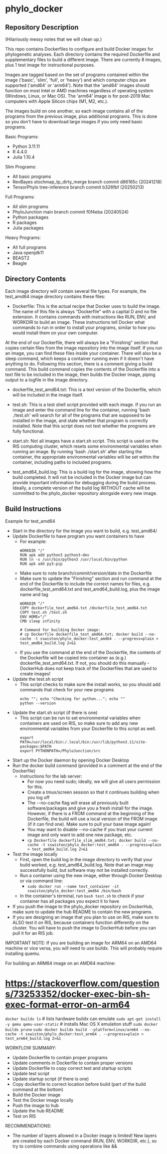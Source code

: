 # phylo_docker

## Repository Description

(Hilariously messy notes that we will clean up.)

This repo contains Dockerfiles to configure and build Docker images for phylogenetic analyses. Each directory contains the required Dockerfile and supplementary files to build a different image. There are currently 8 images, plus 1 test image for instructional purposes.

Images are tagged based on the set of programs contained within the image ('basic', 'slim', 'full', or 'heavy') and which computer chips are supported ('amd64' or 'arm64'). Note that the 'amd64' images should function on most Intel or AMD machines regardless of operating system (Windows, Linux, or Mac OS). The 'arm64' image is for post-2019 Mac computers with Apple Silicon chips (M1, M2, etc.).

The images build on one another, so each image contains all of the programs from the previous image, plus additional programs. This is done so you don't have to download large images if you only need basic programs.

Basic Programs:
- Python 3.11.11
- R 4.4.0
- Julia 1.10.4

Slim Programs:
- All basic programs
- RevBayes stochmap_tp_dirty_merge branch commit d86165c (20241218)
- TensorPhylo tree-inference branch commit b326fbf (20250213)

Full Programs:
- All slim programs
- PhyloJunction main branch commit f0f4eba (20240524)
- Python packages
- R packages
- Julia packages

Heavy Programs:
- All full programs
- Java openjdk11
- BEAST2
- Beagle

## Directory Contents

Each image directory will contain several file types. For example, the test_amd64 image directory contains these files:

- Dockerfile: This is the actual recipe that Docker uses to build the image. The name of this file is always "Dockerfile" with a capital D and no file extension. It contains commands with instructions like RUN, ENV, and WORKDIR to build an image. These instructions tell Docker what commands to run in order to install your programs, similar to how you would install them on your own computer.

At the end of our Dockerfile, there will always be a "Finishing" section that copies certain files from the image repository into the image itself. If you run an image, you can find these files inside your container. There will also be a sleep command, which keeps a container running even if it doesn't have anything to do. Following this section, there is a comment giving a build command. This build command copies the contents of the Dockerfile into a text file to be included in the image, then builds the Docker image, piping output to a logfile in the image directory.

- dockerfile_test_amd64.txt: This is a text version of the Dockerfile, which will be included in the image itself.

- test.sh: This is a test shell script provided with each image. If you run an image and enter the command line for the container, running 'bash ./test.sh' will search for all of the programs that are supposed to be installed in the image, and state whether that program is correctly installed. Note that this script does not test whether the programs are fully functional.

- start.sh: Not all images have a start.sh script. This script is used on the RIS computing cluster, which resets some environmental variables when running an image. By running 'bash ./start.sh' after starting the container, the appropriate environmental variables will be set within the container, including paths to included programs.

- test_amd64_build.log: This is a build log for the image, showing how the build completed. It will not be included in the Docker image but can provide important information for debugging during the build process. Ideally, a complete version of the build log WITHOUT cache will be committed to the phylo_docker repository alongside every new image.

## Build Instructions

Example for test_amd64
- Start in the directory for the image you want to build, e.g. test_amd64/
- Update Dockerfile to have program you want containers to have
    - For example:
        ```
        WORKDIR "/"
        RUN apk add python3 python3-dev
        RUN ln -s /usr/bin/python3 /usr/local/bin/python
        RUN apk add py3-pip
        ```
    - Make sure to note branch/commit/version/date in the Dockerfile
    - Make sure to update the "Finishing" section and run command at the end of the Dockerfile to include the correct names for files, e.g. dockerfile_test_amd64.txt and test_amd64_build.log, plus the image name and tag
        ```
        WORKDIR "/"
        COPY dockerfile_test_amd64.txt /dockerfile_test_amd64.txt
        COPY test.sh /test.sh
        ENV HOME="/"
        CMD sleep infinity

        # Command for building Docker image:
        # cp Dockerfile dockerfile_test_amd64.txt; docker build --no-cache -t sswiston/phylo_docker:test_amd64 . --progress=plain > test_amd64_build.log 2>&1
        ```
    - If you use the command at the end of the Dockerfile, the contents of the Dockerfile will be copied into container as (e.g.) dockerfile_test_amd64.txt. If not, you should do this manually - DockerHub does not keep track of the Dockerfiles that are used to create images!
- Update the test.sh script
    - This script checks to make sure the install works, so you should add commands that check for your new programs
        ```
        echo ""; echo "Checking for python..."; echo ""
        python --version
        ```
- Update the start.sh script (if there is one)
    - This script can be run to set environmental variables when containers are used on RIS, so make sure to add any new environmental variables from your Dockerfile to this script as well.
        ```
        export PATH=/usr/local/bin:/.local/bin:/usr/lib/python3.11/site-packages:$PATH
        export PYTHONPATH=/PhyloJunction/src
        ```
- Start up the Docker daemon by opening Docker Desktop
- Run the docker build command (provided in a comment at the end of the Dockerfile)
    - Instructions for the lab server:
        - For now you need sudo; ideally, we will give all users permission for this.
        - Create a tmux/screen session so that it continues building when you log off
        - The --no-cache flag will erase all previously built software/packages and give you a fresh install for the image. However, if there is a FROM command at the beginning of the Dockerfile, the build will use a local version of the FROM image (if it can find one). Make sure to pull your base image again!
        - You may want to disable --no-cache if you trust your current image and only want to add one new package, etc.
        - `cp Dockerfile dockerfile_slim_amd64.txt; docker build --no-cache -t sswiston/phylo_docker:test_amd64 . --progress=plain > test_amd64_build.log 2>&1`
- Test the image locally
    - First, open the build log in the image directory to verify that your build worked, e.g. test_amd64_build.log. Note that an image may successfully build, but software may not be installed correctly.
    - Run a container using the new image, either through Docker Desktop or via command line:
        - `sudo docker run --name test_container -it sswiston/phylo_docker:test_amd64 /bin/bash`
    - In the container's terminal, run `bash test.sh` to check if your container has all packages you expect it to have
- If you push the image to the phylo_docker repository on DockerHub, make sure to update the hub README to contain the new programs.
- If you are designing an image that you plan to use on RIS, make sure to ALSO test it on RIS, because containers function differently on the cluster. You will have to push the image to DockerHub before you can pull it for an RIS job.

IMPORTANT NOTE: If you are building an image for ARM64 on an AMD64 machine or vice versa, you will need to use buildx. This will probably require installing quemu.

For building an ARM64 image on an AMD64 machine:
# https://stackoverflow.com/questions/73253352/docker-exec-bin-sh-exec-format-error-on-arm64
`docker buildx ls`     # lists hardware buildx can emulate
`sudo apt-get install -y qemu qemu-user-static`        # installs Mac OS X emulation stuff
`sudo docker buildx prune`
`sudo docker buildx build --platform=linux/arm64 --no-cache -t sswiston/phylo_docker:test_arm64 . --progress=plain > test_arm64_build.log 2>&1`

WORKFLOW SUMMARY:
- Update Dockerfile to contain proper programs
- Update comments in Dockerfile to contain proper versions
- Update Dockerfile to copy correct test and startup scripts
- Update test script
- Update startup script (if there is one)
- Copy dockerfile to correct location before build (part of the build command at the bottom)
- Build the Docker image
- Test the Docker image locally
- Push the image to hub
- Update the hub README
- Test on RIS

RECOMMENDATIONS:
- The number of layers allowed in a Docker image is limited! New layers are created by each Docker command (RUN, ENV, WORKDIR, etc.), so try to combine commands using operations like &&